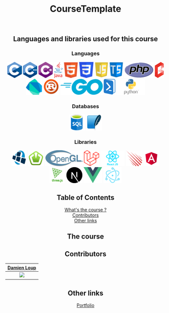 <div align="center">
    <h1> CourseTemplate </h1>          <br />
</div>
<div align="center">
    <h2> Languages and libraries used for this course </h2>
    <h3> Languages </h3>
    <img height="50" src="https://github.com/dam277/dam277/raw/master/src/images/C.png" />
    <img height="50" src="https://github.com/dam277/dam277/raw/master/src/images/Cpp.png" />
    <img height="50" src="https://github.com/dam277/dam277/raw/master/src/images/Csharp.png" />
    <img height="50" src="https://github.com/dam277/dam277/raw/master/src/images/Java.png" />
    <img height="50" src="https://github.com/dam277/dam277/raw/master/src/images/Html.png" />
    <img height="50" src="https://github.com/dam277/dam277/raw/master/src/images/Css.png" />
    <img height="50" src="https://github.com/dam277/dam277/raw/master/src/images/Javascript.png" />
    <img height="50" src="https://github.com/dam277/dam277/raw/master/src/images/Typescript.png" />
    <img height="50" src="https://github.com/dam277/dam277/raw/master/src/images/Php.png" />
    <img height="50" src="https://github.com/dam277/dam277/raw/master/src/images/Blade.png" />
    <img height="50" src="https://github.com/dam277/dam277/raw/master/src/images/Dart.png" />
    <img height="50" src="https://github.com/dam277/dam277/raw/master/src/images/Rust.png" />
    <img height="50" src="https://github.com/dam277/dam277/raw/master/src/images/Go.png" />
    <img height="50" src="https://github.com/dam277/dam277/raw/master/src/images/Powershell.png" />
    <img height="50" src="https://github.com/dam277/dam277/raw/master/src/images/Python.png" />
                                                                                     <br />
    <h3> Databases </h3>
    <img height="50" src="https://github.com/dam277/dam277/raw/master/src/images/Sql.png" />
    <img height="50" src="https://github.com/dam277/dam277/raw/master/src/images/Sqlite.png" />
                                                                                     <br />
    <h3> Libraries </h3>
    <img height="50" src="https://github.com/dam277/dam277/raw/master/src/images/Lwjgl.png" />
    <img height="50" src="https://github.com/dam277/dam277/raw/master/src/images/Sfml.png" />
    <img height="50" src="https://github.com/dam277/dam277/raw/master/src/images/OpenGl.png" />
    <img height="50" src="https://github.com/dam277/dam277/raw/master/src/images/Laravel.png" />
    <img height="50" src="https://github.com/dam277/dam277/raw/master/src/images/React.png" />
    <img height="50" src="https://github.com/dam277/dam277/raw/master/src/images/Meteor.png" />
    <img height="50" src="https://github.com/dam277/dam277/raw/master/src/images/Angular.png" />
    <img height="50" src="https://github.com/dam277/dam277/raw/master/src/images/Three.png" />
    <img height="50" src="https://github.com/dam277/dam277/raw/master/src/images/Next.png" />
    <img height="50" src="https://github.com/dam277/dam277/raw/master/src/images/Vue.png" />
    <img height="50" src="https://github.com/dam277/dam277/raw/master/src/images/Electron.png" />
                                                                                     <br />
</div>
<div align="center">
   <h2 align="center">Table of Contents</h2>
  
   [What's the course ?](#the-course)                                                <br />
   [Contributors](#contributors)                                                     <br />
   [Other links](#other-links)
</div>

<div align="center">

   ## The course

   ## Contributors
   | <b> <a href="https://github.com/dam277">Damien Loup</a> </b>       |
   |:------------------------------------------------------------------:|
   | <img height="200px" src="https://avatars.githubusercontent.com/u/60733960?v=4" /> |
   
   ## Other links
   <a href="https://dam277.github.io/P_Portfolio/">Portfolio</a>                     <br />
</div>
